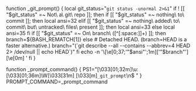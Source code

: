 function _git_prompt() {
    local git_status="`git status -unormal 2>&1`"
    if ! [[ "$git_status" =~ Not\ a\ git\ repo ]]; then
        if [[ "$git_status" =~ nothing\ to\ commit ]]; then
            local ansi=32
        elif [[ "$git_status" =~ nothing\ added\ to\ commit\ but\ untracked\ files\ present ]]; then
            local ansi=33
        else
            local ansi=35
        fi
        if [[ "$git_status" =~ On\ branch\ ([^[:space:]]+) ]]; then
            branch=${BASH_REMATCH[1]}
        else
            # Detached HEAD.  (branch=HEAD is a faster alternative.)
            branch="(`git describe --all --contains --abbrev=4 HEAD 2> /dev/null ||
                echo HEAD`)"
        fi
        echo -n '\[\e[0;37;'"$ansi"';1m\]['"$branch"']\[\e[0m\] '
    fi
}

function _prompt_command() {
    PS1="\[\033[01;32m\]\u:\[\033[01;36m\]\W\[\033[31m\] \[\033[m\]`_git_prompt`\n$ "
}
PROMPT_COMMAND=_prompt_command